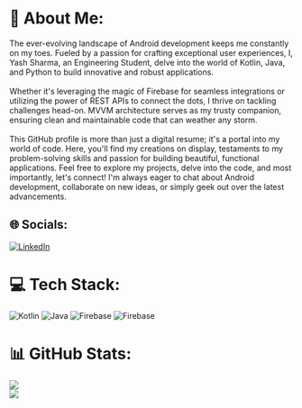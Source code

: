 # 💫 About Me:
The ever-evolving landscape of Android development keeps me constantly on my toes.  Fueled by a passion for crafting exceptional user experiences, I, Yash Sharma, an Engineering Student, delve into the world of Kotlin, Java, and Python to build innovative and robust applications.<br><br>Whether it's leveraging the magic of Firebase for seamless integrations or utilizing the power of REST APIs to connect the dots, I thrive on tackling challenges head-on.  MVVM architecture serves as my trusty companion, ensuring clean and maintainable code that can weather any storm.<br><br>This GitHub profile is more than just a digital resume; it's a portal into my world of code. Here, you'll find my creations on display, testaments to my problem-solving skills and passion for building beautiful, functional applications.  Feel free to explore my projects, delve into the code, and most importantly, let's connect! I'm always eager to chat about Android development, collaborate on new ideas, or simply geek out over the latest advancements.


## 🌐 Socials:
[![LinkedIn](https://img.shields.io/badge/LinkedIn-%230077B5.svg?logo=linkedin&logoColor=white)](https://linkedin.com/in/yash-sharma-b802a2251) 

# 💻 Tech Stack:
![Kotlin](https://img.shields.io/badge/kotlin-%237F52FF.svg?style=for-the-badge&logo=kotlin&logoColor=white) ![Java](https://img.shields.io/badge/java-%23ED8B00.svg?style=for-the-badge&logo=openjdk&logoColor=white) ![Firebase](https://img.shields.io/badge/firebase-%23039BE5.svg?style=for-the-badge&logo=firebase) ![Firebase](https://img.shields.io/badge/Firebase-039BE5?style=for-the-badge&logo=Firebase&logoColor=white)
# 📊 GitHub Stats:
![](https://github-readme-streak-stats.herokuapp.com/?user=yashsharma0558&theme=react&hide_border=true)<br/>
![](https://github-readme-stats.vercel.app/api/top-langs/?username=yashsharma0558&theme=react&hide_border=true&include_all_commits=true&count_private=true&layout=compact)

<!-- Proudly created with GPRM ( https://gprm.itsvg.in ) -->
